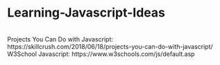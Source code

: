 # Learning-Javascript-Ideas
</br>
Projects You Can Do with Javascript: https://skillcrush.com/2018/06/18/projects-you-can-do-with-javascript/
</br>
W3School Javascript: https://www.w3schools.com/js/default.asp
